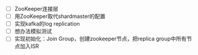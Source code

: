 - [ ] ZooKeeper连接层
- [ ] 用ZooKeeper取代shardmaster的配置
- [ ] 实现kafka的log replication
- [ ] 想办法模拟测试
- [ ] 实现初始化：Join Group，创建zookeeper节点，把replica group中所有节点加入ISR